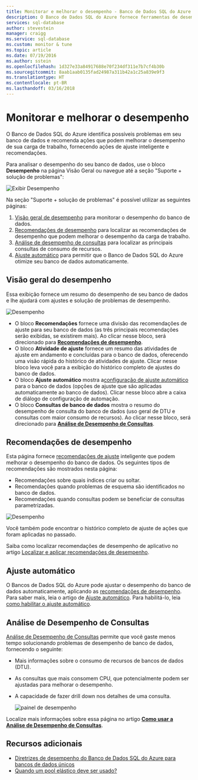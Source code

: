 ```yaml
---
title: Monitorar e melhorar o desempenho - Banco de Dados SQL do Azure | Microsoft Docs
description: O Banco de Dados SQL do Azure fornece ferramentas de desempenho para ajudá-lo a identificar áreas em que é possível melhorar o desempenho de consulta atual.
services: sql-database
author: stevestein
manager: craigg
ms.service: sql-database
ms.custom: monitor & tune
ms.topic: article
ms.date: 07/19/2016
ms.author: sstein
ms.openlocfilehash: 1d327e33a84917688e70f234df311e7b7cf4b30b
ms.sourcegitcommit: 8aab1aab0135fad24987a311b42a1c25a839e9f3
ms.translationtype: HT
ms.contentlocale: pt-BR
ms.lasthandoff: 03/16/2018
---
```

# <a name="monitor-and-improve-performance"></a>Monitorar e melhorar o desempenho
O Banco de Dados SQL do Azure identifica possíveis problemas em seu banco de dados e recomenda ações que podem melhorar o desempenho de sua carga de trabalho, fornecendo ações de ajuste inteligente e recomendações.

Para analisar o desempenho do seu banco de dados, use o bloco **Desempenho** na página Visão Geral ou navegue até a seção "Suporte + solução de problemas":

   ![Exibir Desempenho](./media/sql-database-performance/entries.png)

Na seção "Suporte + solução de problemas" é possível utilizar as seguintes páginas:


1. [Visão geral de desempenho](#performance-overview) para monitorar o desempenho do banco de dados. 
2. [Recomendações de desempenho](#performance-recommendations) para localizar as recomendações de desempenho que podem melhorar o desempenho da carga de trabalho.
3. [Análise de desempenho de consultas](#query-performance-insight) para localizar as principais consultas de consumo de recursos.
4. [Ajuste automático](#automatic-tuning) para permitir que o Banco de Dados SQL do Azure otimize seu banco de dados automaticamente.

## <a name="performance-overview"></a>Visão geral do desempenho
Essa exibição fornece um resumo do desempenho de seu banco de dados e lhe ajudará com ajustes e solução de problemas de desempenho. 

![Desempenho](./media/sql-database-performance/performance.png)

* O bloco **Recomendações** fornece uma divisão das recomendações de ajuste para seu banco de dados (as três principais recomendações serão exibidas, se existirem mais). Ao clicar nesse bloco, será direcionado para **[Recomendações de desempenho](#performance-recommendations)**. 
* O bloco **Atividade de ajuste** fornece um resumo das atividades de ajuste em andamento e concluídas para o banco de dados, oferecendo uma visão rápida do histórico de atividades de ajuste. Clicar nesse bloco leva você para a exibição do histórico completo de ajustes do banco de dados.
* O bloco **Ajuste automático** mostra a[configuração de ajuste automático](sql-database-automatic-tuning-enable.md) para o banco de dados (opções de ajuste que são aplicadas automaticamente ao banco de dados). Clicar nesse bloco abre a caixa de diálogo de configuração de automação.
* O bloco **Consultas de banco de dados** mostra o resumo do desempenho de consulta do banco de dados (uso geral de DTU e consultas com maior consumo de recursos). Ao clicar nesse bloco, será direcionado para **[Análise de Desempenho de Consultas](#query-performance-insight)**.

## <a name="performance-recommendations"></a>Recomendações de desempenho
Esta página fornece [recomendações de ajuste](sql-database-advisor.md) inteligente que podem melhorar o desempenho do banco de dados. Os seguintes tipos de recomendações são mostrados nesta página:

* Recomendações sobre quais índices criar ou soltar.
* Recomendações quando problemas de esquema são identificados no banco de dados.
* Recomendações quando consultas podem se beneficiar de consultas parametrizadas.

![Desempenho](./media/sql-database-performance/recommendations.png)

Você também pode encontrar o histórico completo de ajuste de ações que foram aplicadas no passado.

Saiba como localizar recomendações de desempenho de aplicativo no artigo [Localizar e aplicar recomendações de desempenho](sql-database-advisor-portal.md).

## <a name="automatic-tuning"></a>Ajuste automático
O Bancos de Dados SQL do Azure pode ajustar o desempenho do banco de dados automaticamente, aplicando as [recomendações de desempenho](sql-database-advisor.md). Para saber mais, leia o artigo de [Ajuste automático](sql-database-automatic-tuning.md). Para habilitá-lo, leia [como habilitar o ajuste automático](sql-database-automatic-tuning-enable.md).

## <a name="query-performance-insight"></a>Análise de Desempenho de Consultas
[Análise de Desempenho de Consultas](sql-database-query-performance.md) permite que você gaste menos tempo solucionando problemas de desempenho de banco de dados, fornecendo o seguinte:

* Mais informações sobre o consumo de recursos de bancos de dados (DTU). 
* As consultas que mais consomem CPU, que potencialmente podem ser ajustadas para melhorar o desempenho. 
* A capacidade de fazer drill down nos detalhes de uma consulta. 

  ![painel de desempenho](./media/sql-database-query-performance/performance.png)

Localize mais informações sobre essa página no artigo  **[Como usar a Análise de Desempenho de Consultas](sql-database-query-performance.md)**.

## <a name="additional-resources"></a>Recursos adicionais
* [Diretrizes de desempenho do Banco de Dados SQL do Azure para bancos de dados únicos](sql-database-performance-guidance.md)
* [Quando um pool elástico deve ser usado?](sql-database-elastic-pool-guidance.md)

